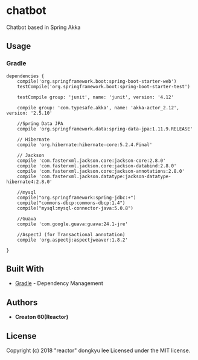 # chatbot
Chatbot based in Spring  Akka

## Usage
### Gradle

```
dependencies {
	compile('org.springframework.boot:spring-boot-starter-web')
	testCompile('org.springframework.boot:spring-boot-starter-test')

	testCompile group: 'junit', name: 'junit', version: '4.12'

	compile group: 'com.typesafe.akka', name: 'akka-actor_2.12', version: '2.5.10'

	//Spring Data JPA
	compile 'org.springframework.data:spring-data-jpa:1.11.9.RELEASE'

	// Hibernate
	compile 'org.hibernate:hibernate-core:5.2.4.Final'

	// Jackson
	compile 'com.fasterxml.jackson.core:jackson-core:2.8.0'
	compile 'com.fasterxml.jackson.core:jackson-databind:2.8.0'
	compile 'com.fasterxml.jackson.core:jackson-annotations:2.8.0'
	compile 'com.fasterxml.jackson.datatype:jackson-datatype-hibernate4:2.8.0'

	//mysql
	compile("org.springframework:spring-jdbc:+")
	compile("commons-dbcp:commons-dbcp:1.4")
	compile("mysql:mysql-connector-java:5.0.8")

	//Guava
	compile 'com.google.guava:guava:24.1-jre'

	//AspectJ (for Transactional annotation)
	compile 'org.aspectj:aspectjweaver:1.8.2'

}

```

## Built With

* [Gradle](https://gradle.org/) - Dependency Management

## Authors

* **Creaton 60(Reactor)**

## License

Copyright (c) 2018 "reactor" dongkyu lee Licensed under the MIT license.
